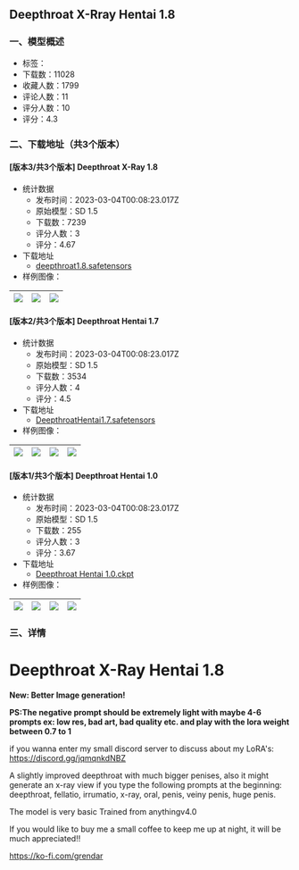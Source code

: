 ## Deepthroat X-Rray Hentai 1.8
### 一、模型概述

- 标签：
- 下载数：11028
- 收藏人数：1799
- 评论人数：11
- 评分人数：10
- 评分：4.3

### 二、下载地址（共3个版本）

#### [版本3/共3个版本] Deepthroat X-Ray 1.8

- 统计数据
  - 发布时间：2023-03-04T00:08:23.017Z
  - 原始模型：SD 1.5
  - 下载数：7239
  - 评分人数：3
  - 评分：4.67
- 下载地址
  - [deepthroat1.8.safetensors](https://civitai.com/api/download/models/18226)
- 样例图像：

| <img src="https://image.civitai.com/xG1nkqKTMzGDvpLrqFT7WA/8ffd2bcb-d355-4b9a-cef3-812e3178a400/width=450/187550.jpeg" /> | <img src="https://image.civitai.com/xG1nkqKTMzGDvpLrqFT7WA/976abce6-3a44-4b83-7966-30738179b300/width=450/187549.jpeg" /> | <img src="https://image.civitai.com/xG1nkqKTMzGDvpLrqFT7WA/f8f7ec4c-a129-492c-5fe9-f7f1d99c6000/width=450/187548.jpeg" /> |
| ---- | ---- | ---- |

#### [版本2/共3个版本] Deepthroat Hentai 1.7

- 统计数据
  - 发布时间：2023-03-04T00:08:23.017Z
  - 原始模型：SD 1.5
  - 下载数：3534
  - 评分人数：4
  - 评分：4.5
- 下载地址
  - [DeepthroatHentai1.7.safetensors](https://civitai.com/api/download/models/6039)
- 样例图像：

| <img src="https://image.civitai.com/xG1nkqKTMzGDvpLrqFT7WA/493bf530-178f-4a82-361b-bb181a493500/width=450/51860.jpeg" /> | <img src="https://image.civitai.com/xG1nkqKTMzGDvpLrqFT7WA/56333fba-49e2-4362-4dc3-b948ed086800/width=450/51858.jpeg" /> | <img src="https://image.civitai.com/xG1nkqKTMzGDvpLrqFT7WA/eb903784-066a-4aa9-d5a1-bd6eda9a5400/width=450/51852.jpeg" /> | <img src="https://image.civitai.com/xG1nkqKTMzGDvpLrqFT7WA/e3d6f4a2-b9e3-465f-7743-177f8c60df00/width=450/51859.jpeg" /> |
| ---- | ---- | ---- | ---- |

#### [版本1/共3个版本] Deepthroat Hentai 1.0

- 统计数据
  - 发布时间：2023-03-04T00:08:23.017Z
  - 原始模型：SD 1.5
  - 下载数：255
  - 评分人数：3
  - 评分：3.67
- 下载地址
  - [Deepthroat Hentai 1.0.ckpt](https://civitai.com/api/download/models/4907)
- 样例图像：

| <img src="https://image.civitai.com/xG1nkqKTMzGDvpLrqFT7WA/428e7933-c1f1-4369-36ba-d193674cde00/width=450/35266.jpeg" /> | <img src="https://image.civitai.com/xG1nkqKTMzGDvpLrqFT7WA/259379d6-204a-40d2-27bf-6e686e5e9300/width=450/35265.jpeg" /> | <img src="https://image.civitai.com/xG1nkqKTMzGDvpLrqFT7WA/225a0641-acd4-46e6-41b4-d781f8b09000/width=450/35264.jpeg" /> | <img src="https://image.civitai.com/xG1nkqKTMzGDvpLrqFT7WA/feeaf9d9-c8d0-473e-aea1-2c9ebe031500/width=450/35263.jpeg" /> |
| ---- | ---- | ---- | ---- |


### 三、详情
<h1>Deepthroat X-Ray Hentai 1.8</h1><p><strong>New: Better Image generation!</strong></p><p><strong>PS:The negative prompt should be extremely light with maybe 4-6 prompts ex: low res, bad art, bad quality etc. and play with the lora weight between 0.7 to 1</strong></p><p>if you wanna enter my small discord server to discuss about my LoRA's: <a target="_blank" rel="ugc" href="https://discord.gg/jqmqnkdNBZ">https://discord.gg/jqmqnkdNBZ</a></p><p>A slightly improved deepthroat with much bigger penises, also it might generate an x-ray view if you type the following prompts at the beginning: deepthroat, fellatio, irrumatio, x-ray, oral, penis, veiny penis, huge penis.</p><p>The model is very basic Trained from anythingv4.0</p><p>If you would like to buy me a small coffee to keep me up at night, it will be much appreciated!!</p><p><a target="_blank" rel="ugc" href="https://ko-fi.com/grendar">https://ko-fi.com/grendar</a></p><p></p>